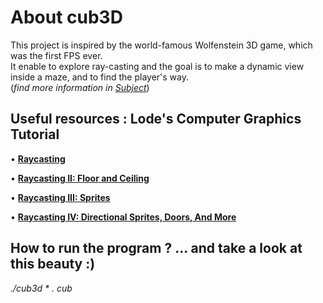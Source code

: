 # About cub3D
This project is inspired by the world-famous Wolfenstein 3D game, which was the first FPS ever. <br>
It enable to explore ray-casting and the goal is to make a dynamic view inside a maze, and to find the player's way. <br>
(*find more information in <a href = "https://github.com/svkhacha/cub3D/files/11062928/en.subject.pdf" blank="_blank">Subject</a>*)

## Useful resources : Lode's Computer Graphics Tutorial

• **<a href="https://lodev.org/cgtutor/raycasting.html" target="_blank">Raycasting</a>** <br>

• **<a href="https://lodev.org/cgtutor/raycasting2.html" target="_blank">Raycasting II: Floor and Ceiling</a>** <br>

• **<a href="https://lodev.org/cgtutor/raycasting3.html" target="_blank">Raycasting III: Sprites</a>** <br>

• **<a href="https://lodev.org/cgtutor/raycasting4.html" target="_blank">Raycasting IV: Directional Sprites, Doors, And More</a>** <br>

## How to run the program ? ... and take a look at this beauty :)
*./cub3d * . cub*
